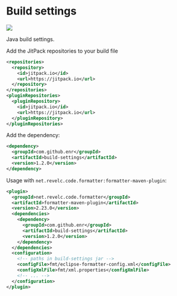 # Build settings

[![](https://jitpack.io/v/enr/build-settings.svg)](https://jitpack.io/#enr/build-settings)

Java build settings.

Add the JitPack repositories to your build file

```xml
<repositories>
  <repository>
    <id>jitpack.io</id>
    <url>https://jitpack.io</url>
  </repository>
</repositories>
<pluginRepositories>
  <pluginRepository>
    <id>jitpack.io</id>
    <url>https://jitpack.io</url>
  </pluginRepository>
</pluginRepositories>
```

Add the dependency:

```xml
<dependency>
  <groupId>com.github.enr</groupId>
  <artifactId>build-settings</artifactId>
  <version>1.2.0</version>
</dependency>
```

Usage with `net.revelc.code.formatter:formatter-maven-plugin`:

```xml
<plugin>
  <groupId>net.revelc.code.formatter</groupId>
  <artifactId>formatter-maven-plugin</artifactId>
  <version>2.23.0</version>
  <dependencies>
    <dependency>
      <groupId>com.github.enr</groupId>
      <artifactId>build-settings</artifactId>
      <version>1.2.0</version>
    </dependency>
  </dependencies>
  <configuration>
    <!-- paths in build-settings jar -->
    <configFile>fmt/eclipse-formatter-config.xml</configFile>
    <configXmlFile>fmt/xml.properties</configXmlFile>
    <!-- ... -->
  </configuration>
</plugin>
```
